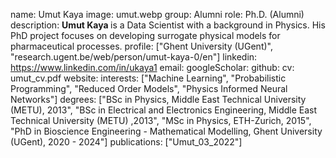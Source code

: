name: Umut Kaya
image: umut.webp
group: Alumni
role: Ph.D. (Alumni)
description: <b> Umut Kaya </b> is a Data Scientist with a background in Physics. His PhD project focuses on developing surrogate physical models for pharmaceutical processes.
profile: ["Ghent University (UGent)", "research.ugent.be/web/person/umut-kaya-0/en"]
linkedin: https://www.linkedin.com/in/ukaya1
email:
googleScholar: 
github:
cv: umut_cv.pdf
website:
interests: ["Machine Learning", "Probabilistic Programming", "Reduced Order Models", "Physics Informed Neural Networks"]
degrees: ["BSc in Physics, Middle East Technical University (METU), 2013", "BSc in Electrical and Electronics Engineering, Middle East Technical University (METU) ,2013", "MSc in Physics, ETH-Zurich, 2015", "PhD in Bioscience Engineering - Mathematical Modelling, Ghent University (UGent), 2020 - 2024"]
publications: ["Umut_03_2022"]